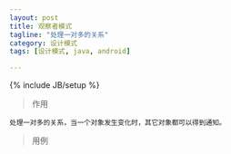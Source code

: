 ```yaml
---
layout: post
title: 观察者模式
tagline: "处理一对多的关系"
category: 设计模式
tags: [设计模式, java, android]

---
```

{% include JB/setup %}

> 作用

	处理一对多的关系，当一个对象发生变化时，其它对象都可以得到通知。

> 用例